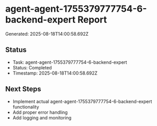 # agent-agent-1755379777754-6-backend-expert Report

Generated: 2025-08-18T14:00:58.692Z

## Status
- Task: agent-agent-1755379777754-6-backend-expert
- Status: Completed
- Timestamp: 2025-08-18T14:00:58.692Z

## Next Steps
- Implement actual agent-agent-1755379777754-6-backend-expert functionality
- Add proper error handling
- Add logging and monitoring
